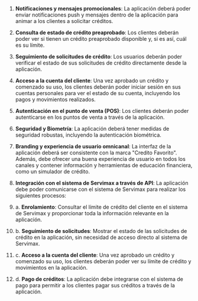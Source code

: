 1. **Notificaciones y mensajes promocionales**: La aplicación deberá poder enviar notificaciones push y mensajes dentro de la aplicación para animar a los clientes a solicitar créditos.

2. **Consulta de estado de crédito preaprobado**: Los clientes deberán poder ver si tienen un crédito preaprobado disponible y, si es así, cuál es su límite.
    
3. **Seguimiento de solicitudes de crédito**: Los usuarios deberán poder verificar el estado de sus solicitudes de crédito directamente desde la aplicación.
    
4. **Acceso a la cuenta del cliente**: Una vez aprobado un crédito y comenzado su uso, los clientes deberán poder iniciar sesión en sus cuentas personales para ver el estado de su cuenta, incluyendo los pagos y movimientos realizados.
    
5. **Autenticación en el punto de venta (POS)**: Los clientes deberán poder autenticarse en los puntos de venta a través de la aplicación.
    
6. **Seguridad y Biometría**: La aplicación deberá tener medidas de seguridad robustas, incluyendo la autenticación biométrica.
    
7. **Branding y experiencia de usuario omnicanal**: La interfaz de la aplicación deberá ser consistente con la marca "Credito Favorito". Además, debe ofrecer una buena experiencia de usuario en todos los canales y contener información y herramientas de educación financiera, como un simulador de crédito.
    
8. **Integración con el sistema de Servimax a través de API**: La aplicación debe poder comunicarse con el sistema de Servimax para realizar los siguientes procesos: 
9. a. **Enrolamiento**: Consultar el límite de crédito del cliente en el sistema de Servimax y proporcionar toda la información relevante en la aplicación. 
10. b. **Seguimiento de solicitudes**: Mostrar el estado de las solicitudes de crédito en la aplicación, sin necesidad de acceso directo al sistema de Servimax.
11. c. **Acceso a la cuenta del cliente**: Una vez aprobado un crédito y comenzado su uso, los clientes deberán poder ver su límite de crédito y movimientos en la aplicación.
12. d. **Pago de créditos**: La aplicación debe integrarse con el sistema de pago para permitir a los clientes pagar sus créditos a través de la aplicación.